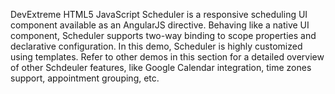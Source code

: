 DevExtreme HTML5 JavaScript Scheduler is a responsive scheduling UI component available as an AngularJS directive. Behaving like a native UI component, Scheduler supports two-way binding to scope properties and declarative configuration. In this demo, Scheduler is highly customized using templates. Refer to other demos in this section for a detailed overview of other Schdeuler features, like Google Calendar integration, time zones support, appointment grouping, etc.